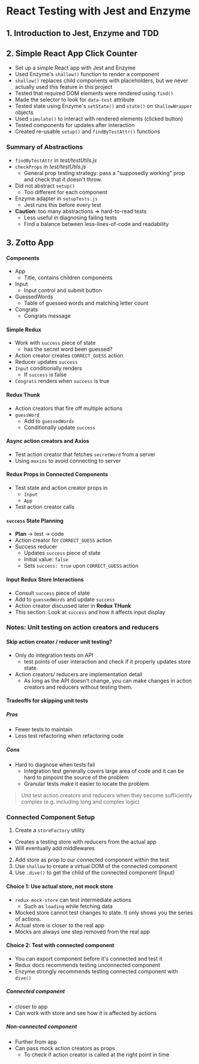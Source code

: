 # React Testing with Jest and Enzyme

## 1. Introduction to Jest, Enzyme and TDD

## 2. Simple React App Click Counter

- Set up a simple React app with Jest and Enzyme
- Used Enzyme's `shallow()` function to render a component
- `shallow()` replaces child components with placeholders, but we never actually used this feature in this project
- Tested that required DOM elements were rendered using `find()`
- Made the selector to look for `data-test` attribute
- Tested state using Enzyme's `setState()` and `state()` on `ShallowWrapper` objects
- Used `simulate()` to interact with rendered elements (clicked button)
- Tested components for updates after interaction
- Created re-usable `setup()` and `findByTestAttr()` functions

### Summary of Abstractions

- `findByTestAttr` in _test/testUtils.js_
- `checkProps` in _test/testUtils.js_
  - General prop testing strategy: pass a "supposedly working" prop and check that it doesn't throw.
- Did not abstract `setup()`
  - Too different for each component
- Enzyme adapter in `setupTests.js`
  - Jest runs this before every test
- **Caution**: too many abstractions => hard-to-read tests
  - Less useful in diagnosing failing tests
  - Find a balance between less-lines-of-code and readability

## 3. Zotto App

#### Components

- App
  - Title, contains children components
- Input
  - Input control and submit button
- GuessedWords
  - Table of guessed words and matching letter count
- Congrats
  - Congrats message

#### Simple Redux

- Work with `success` piece of state
  - has the secret word been guessed?
- Action creator creates `CORRECT_GUESS` action
- Reducer updates `success`
- `Input` conditionally renders
  - If `success` is false
- `Congrats` renders when `success` is true

#### Redux Thunk

- Action creators that fire off multiple actions
- `guessWord`
  - Add to `guessedWords`
  - Conditionally update `success`

#### Async action creators and Axios

- Test action creator that fetches `secretWord` from a server
- Using `moxios` to avoid connecting to server

#### Redux Props in Connected Components

- Test state and action creator props in
  - `Input`
  - `App`
- Test action creator calls

#### `success` State Planning

- **Plan** -> test -> code
- Action creator for `CORRECT_GUESS` action
- Success reducer
  - Updates `success` piece of state
  - Initial value: `false`
  - Sets `success: true` upon `CORRECT_GUESS` action

#### Input Redux Store Interactions

- Consult `success` piece of state
- Add to `guessedWords` and update `success`
- Action creator discussed later in **Redux THunk**
- This section: Look at `success` and how it affects input display

### Notes: Unit testing on action creators and reducers

#### Skip action creator / reducer unit testing?

- Only do integration tests on API
  - test points of user interaction and check if it properly updates store state.
- Action creators/ reducers are implementation detail
  - As long as the API doesn't change, you can make changes in action creators and reducers without testing them.

#### Tradeoffs for skipping unit tests

##### Pros

- Fewer tests to maintain
- Less test refactoring when refactoring code

##### Cons

- Hard to diagnose when tests fail
  - Integration test generally covers large area of code and it can be hard to pinpoint the source of the problem
  - Granular tests make it easier to locate the problem

> Unit test action creators and reducers when they become sufficiently complex (e.g. including long and complex logic)

### Connected Component Setup

1. Create a `storeFactory` utility

- Creates a testing store with reducers from the actual app
- Will eventually add middlewares

2. Add store as prop to our connected component within the test
3. Use `shallow` to create a virtual DOM of the connected component
4. Use `.dive()` to get the child of the connected component (Input)

#### Choice 1: Use actual store, not mock store

- `redux-mock-store` can test intermediate actions
  - Such as `loading` while fetching data
- Mocked store cannot test changes to state. It only shows you the series of actions.
- Actual store is closer to the real app
- Mocks are always one step removed from the real app

#### Choice 2: Test with connected component

- You can export component before it's connected and test it
- Redux docs recommends testing unconnected component
- Enzyme strongly recommends testing connected component with `dive()`

##### Connected component

- closer to app
- Can work with store and see how it is affected by actions

##### Non-connected component

- Further from app
- Can pass mock action creators as props
  - To check if action creator is called at the right point in time
